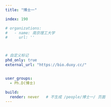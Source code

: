 ```yaml
---
title: "博士一"

index: 190

# organizations:
#   - name: 南京理工大学
#     url: ''



# 自定义标记
phd_only: true
external_url: "https://bio.duxy.cc/"


user_groups:
  - Ph.D(博士)

build:
  render: never   # 不生成 /people/博士一/ 页面
---
```


